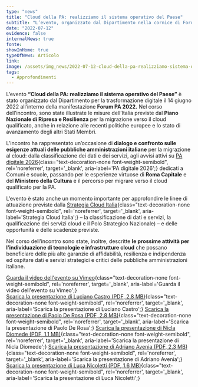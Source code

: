 ```yaml
---
type: "news"
title: "Cloud della PA: realizziamo il sistema operativo del Paese"
subtitle: "L’evento, organizzato dal Dipartimento nella cornice di Forum PA, per dialogare sul futuro del cloud"
date: "2022-07-12"
evidence: false
internalNews: true
fonte: 
showInHome: true
typeOfNews: Articolo
link: 
image: /assets/img_news/2022-07-12-cloud-della-pa-realizziamo-sistema-operativo-del-paese.png
tags:
  - Approfondimenti
---
```


L’evento **“Cloud della PA: realizziamo il sistema operativo del Paese”** è stato organizzato dal Dipartimento per la trasformazione digitale il 14 giugno 2022 all’interno della manifestazione **Forum PA 2022.** Nel corso dell’incontro, sono state illustrate le misure dell’Italia previste dal **Piano Nazionale di Ripresa e Resilienza** per la migrazione verso il cloud qualificato, anche in relazione alle recenti politiche europee e lo stato di avanzamento degli altri Stati Membri. 

L’incontro ha rappresentato un’occasione di **dialogo e confronto sulle esigenze attuali delle pubbliche amministrazioni italiane** per la migrazione al cloud: dalla classificazione dei dati e dei servizi, agli avvisi attivi su [PA digitale 2026](https://www.padigitale2026.gov.it){class="text-decoration-none font-weight-semibold", rel='noreferrer', target='_blank', aria-label='PA digitale 2026';} dedicati a Comuni e scuole, passando per le esperienze virtuose di **Roma Capitale** e del **Ministero della Cultura** e il percorso per migrare verso il cloud qualificato per la PA.

L’evento è stato anche un momento importante per approfondire le linee di attuazione previste dalla [Strategia Cloud Italia](https://innovazione.gov.it/dipartimento/focus/strategia-cloud-italia/){class="text-decoration-none font-weight-semibold", rel='noreferrer', target='_blank', aria-label='Strategia Cloud Italia';} – la classificazione di dati e servizi, la qualificazione dei servizi cloud e il Polo Strategico Nazionale) – e delle opportunità e delle scadenze previste. 

Nel corso dell’incontro sono state, inoltre, descritte **le prossime attività per l’individuazione di tecnologie e infrastrutture cloud** che possano beneficiare delle più alte garanzie di affidabilità, resilienza e indipendenza ed ospitare dati e servizi strategici e critici delle pubbliche amministrazioni italiane.

[Guarda il video dell'evento su Vimeo](https://vimeo.com/722115333){class="text-decoration-none font-weight-semibold", rel='noreferrer', target='_blank', aria-label='Guarda il video dell'evento su Vimeo';}<br>
[Scarica la presentazione di Luciano Castro (PDF, 2.8 MB)](https://assets.innovazione.gov.it/1656427534-6-castrocloudforumpa1406.pdf){class="text-decoration-none font-weight-semibold", rel='noreferrer', target='_blank', aria-label='Scarica la presentazione di Luciano Castro';}
[Scarica la presentazione di Paolo De Rosa (PDF, 2.8 MB)](https://assets.innovazione.gov.it/1656427593-2-derosacloudforumpa1406.pdf){class="text-decoration-none font-weight-semibold", rel='noreferrer', target='_blank', aria-label='Scarica la presentazione di Paolo De Rosa';}
[Scarica la presentazione di Nicla Diomede (PDF, 1.1 MB)](https://assets.innovazione.gov.it/1656427609-5-diomedecloudforumpa1406-pptx.pdf){class="text-decoration-none font-weight-semibold", rel='noreferrer', target='_blank', aria-label='Scarica la presentazione di Nicla Diomede';}
[Scarica la presentazione di Adriano Avenia (PDF, 2.3 MB)](https://assets.innovazione.gov.it/1656427634-aveniaforumpa1406.pdf){class="text-decoration-none font-weight-semibold", rel='noreferrer', target='_blank', aria-label='Scarica la presentazione di Adriano Avenia';}
[Scarica la presentazione di Luca Nicoletti (PDF, 1.6 MB)](https://assets.innovazione.gov.it/1656427651-3-nicoletticloudforumpa140.pdf){class="text-decoration-none font-weight-semibold", rel='noreferrer', target='_blank', aria-label='Scarica la presentazione di Luca Nicoletti';}